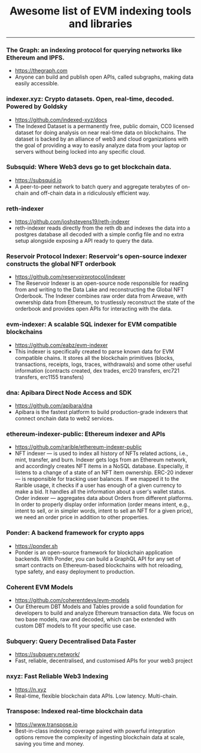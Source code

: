 <div align="center">
  <h1>Awesome list of EVM indexing tools and libraries</h1>
</div>

_______

### The Graph: an indexing protocol for querying networks like Ethereum and IPFS.
- https://thegraph.com
- Anyone can build and publish open APIs, called subgraphs, making data easily accessible.

### indexer.xyz: Crypto datasets. Open, real-time, decoded. Powered by Goldsky
- https://github.com/indexed-xyz/docs
- The Indexed Dataset is a permanently free, public domain, CC0 licensed dataset for doing analysis on near real-time data on blockchains. The dataset is backed by an alliance of web3 and cloud organizations with the goal of providing a way to easily analyze data from your laptop or servers without being locked into any specific cloud.

### Subsquid: Where Web3 devs go to get blockchain data.
- https://subsquid.io
- A peer-to-peer network to batch query and aggregate terabytes of on-chain and off-chain data in a ridiculously efficient way.

### reth-indexer
- https://github.com/joshstevens19/reth-indexer
- reth-indexer reads directly from the reth db and indexes the data into a postgres database all decoded with a simple config file and no extra setup alongside exposing a API ready to query the data.

### Reservoir Protocol Indexer: Reservoir's open-source indexer constructs the global NFT orderbook
- https://github.com/reservoirprotocol/indexer
- The Reservoir Indexer is an open-source node responsible for reading from and writing to the Data Lake and reconstructing the Global NFT Orderbook. The Indexer combines raw order data from Arweave, with ownership data from Ethereum, to trustlessly reconstruct the state of the orderbook and provides open APIs for interacting with the data.

### evm-indexer: A scalable SQL indexer for EVM compatible blockchains
- https://github.com/eabz/evm-indexer
- This indexer is specifically created to parse known data for EVM compatible chains. It stores all the blockchain primitives (blocks, transactions, receipts, logs, traces, withdrawals) and some other useful information (contracts created, dex trades, erc20 transfers, erc721 transfers, erc1155 transfers)

### dna: Apibara Direct Node Access and SDK
- https://github.com/apibara/dna
- Apibara is the fastest platform to build production-grade indexers that connect onchain data to web2 services.

### ethereum-indexer-public: Ethereum indexer and APIs
- https://github.com/rarible/ethereum-indexer-public
- NFT indexer — is used to index all history of NFTs related actions, i.e., mint, transfer, and burn. Indexer gets logs from an Ethereum network, and accordingly creates NFT items in a NoSQL database. Especially, it listens to a change of a state of an NFT item ownership. ERC-20 indexer — is responsible for tracking user balances. If we mapped it to the Rarible usage, it checks if a user has enough of a given currency to make a bid. It handles all the information about a user's wallet status. Order indexer — aggregates data about Orders from different platforms. In order to properly display order information (order means intent, e.g., intent to sell, or in simpler words, intent to sell an NFT for a given price), we need an order price in addition to other properties.

### Ponder: A backend framework for crypto apps
- https://ponder.sh
- Ponder is an open-source framework for blockchain application backends. With Ponder, you can build a GraphQL API for any set of smart contracts on Ethereum-based blockchains with hot reloading, type safety, and easy deployment to production.

### Coherent EVM Models
- https://github.com/coherentdevs/evm-models
- Our Ethereum DBT Models and Tables provide a solid foundation for developers to build and analyze Ethereum transaction data. We focus on two base models, raw and decoded, which can be extended with custom DBT models to fit your specific use case.

### Subquery: Query Decentralised Data Faster
- https://subquery.network/
- Fast, reliable, decentralised, and customised APIs for your web3 project

### nxyz: Fast Reliable Web3 Indexing
- https://n.xyz
- Real-time, flexible blockchain data APIs.
Low latency. Multi-chain.

### Transpose: Indexed real-time blockchain data
- https://www.transpose.io
- Best-in-class indexing coverage paired with powerful integration options remove the complexity of ingesting blockchain data at scale, saving you time and money.